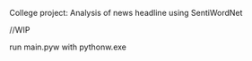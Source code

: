 College project: Analysis of news headline using SentiWordNet

//WIP

run main.pyw with pythonw.exe 